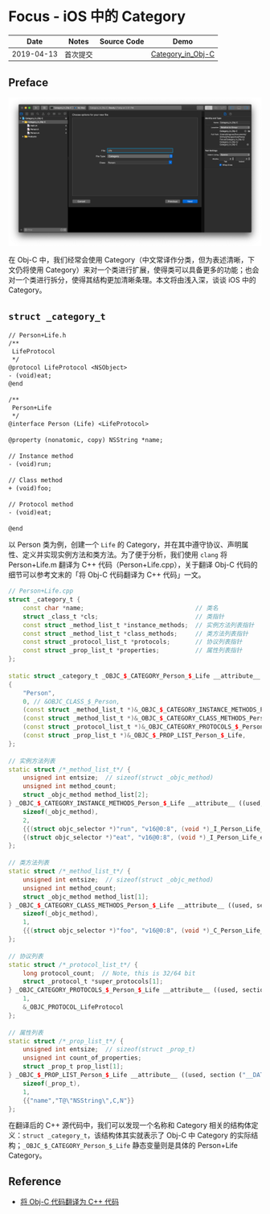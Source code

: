 # Focus - iOS 中的 Category

| Date | Notes | Source Code | Demo |
|:-----:|:-----:|:-----:|:-----:|
| 2019-04-13 | 首次提交 |  | [Category_in_Obj-C](Category_in_Obj-C/) |

## Preface

![](1.png)

在 Obj-C 中，我们经常会使用 Category（中文常译作分类，但为表述清晰，下文仍将使用 Category）来对一个类进行扩展，使得类可以具备更多的功能；也会对一个类进行拆分，使得其结构更加清晰条理。本文将由浅入深，谈谈 iOS 中的 Category。

## `struct _category_t`

```objc
// Person+Life.h
/**
 LifeProtocol
 */
@protocol LifeProtocol <NSObject>
- (void)eat;
@end

/**
 Person+Life
 */
@interface Person (Life) <LifeProtocol>

@property (nonatomic, copy) NSString *name;

// Instance method
- (void)run;

// Class method
+ (void)foo;

// Protocol method
- (void)eat;

@end
```

以 Person 类为例，创建一个 `Life` 的 Category，并在其中遵守协议、声明属性、定义并实现实例方法和类方法。为了便于分析，我们使用 `clang` 将 Person+Life.m 翻译为 C++ 代码（Person+Life.cpp），关于翻译 Obj-C 代码的细节可以参考文末的「将 Obj-C 代码翻译为 C++ 代码」一文。

```cpp
// Person+Life.cpp
struct _category_t {
	const char *name;                               // 类名
	struct _class_t *cls;                           // 类指针
	const struct _method_list_t *instance_methods;  // 实例方法列表指针
	const struct _method_list_t *class_methods;     // 类方法列表指针
	const struct _protocol_list_t *protocols;       // 协议列表指针
	const struct _prop_list_t *properties;          // 属性列表指针
};

static struct _category_t _OBJC_$_CATEGORY_Person_$_Life __attribute__ ((used, section ("__DATA,__objc_const"))) = 
{
	"Person",
	0, // &OBJC_CLASS_$_Person,
	(const struct _method_list_t *)&_OBJC_$_CATEGORY_INSTANCE_METHODS_Person_$_Life,
	(const struct _method_list_t *)&_OBJC_$_CATEGORY_CLASS_METHODS_Person_$_Life,
	(const struct _protocol_list_t *)&_OBJC_CATEGORY_PROTOCOLS_$_Person_$_Life,
	(const struct _prop_list_t *)&_OBJC_$_PROP_LIST_Person_$_Life,
};

// 实例方法列表
static struct /*_method_list_t*/ {
	unsigned int entsize;  // sizeof(struct _objc_method)
	unsigned int method_count;
	struct _objc_method method_list[2];
} _OBJC_$_CATEGORY_INSTANCE_METHODS_Person_$_Life __attribute__ ((used, section ("__DATA,__objc_const"))) = {
	sizeof(_objc_method),
	2,
	{{(struct objc_selector *)"run", "v16@0:8", (void *)_I_Person_Life_run},
	{(struct objc_selector *)"eat", "v16@0:8", (void *)_I_Person_Life_eat}}
};

// 类方法列表
static struct /*_method_list_t*/ {
	unsigned int entsize;  // sizeof(struct _objc_method)
	unsigned int method_count;
	struct _objc_method method_list[1];
} _OBJC_$_CATEGORY_CLASS_METHODS_Person_$_Life __attribute__ ((used, section ("__DATA,__objc_const"))) = {
	sizeof(_objc_method),
	1,
	{{(struct objc_selector *)"foo", "v16@0:8", (void *)_C_Person_Life_foo}}
};

// 协议列表
static struct /*_protocol_list_t*/ {
	long protocol_count;  // Note, this is 32/64 bit
	struct _protocol_t *super_protocols[1];
} _OBJC_CATEGORY_PROTOCOLS_$_Person_$_Life __attribute__ ((used, section ("__DATA,__objc_const"))) = {
	1,
	&_OBJC_PROTOCOL_LifeProtocol
};

// 属性列表
static struct /*_prop_list_t*/ {
	unsigned int entsize;  // sizeof(struct _prop_t)
	unsigned int count_of_properties;
	struct _prop_t prop_list[1];
} _OBJC_$_PROP_LIST_Person_$_Life __attribute__ ((used, section ("__DATA,__objc_const"))) = {
	sizeof(_prop_t),
	1,
	{{"name","T@\"NSString\",C,N"}}
};
```

在翻译后的 C++ 源代码中，我们可以发现一个名称和 Category 相关的结构体定义：`struct _category_t`，该结构体其实就表示了 Obj-C 中 Category 的实际结构；`_OBJC_$_CATEGORY_Person_$_Life` 静态变量则是具体的 Person+Life Category。



## Reference

- [将 Obj-C 代码翻译为 C++ 代码](https://github.com/kingcos/Perspective/issues/72)
